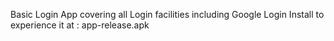 Basic Login App covering all Login facilities including Google Login 
Install to experience it at : app-release.apk
